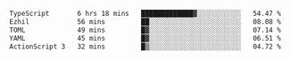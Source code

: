 <!--START_SECTION:waka-->

```txt
TypeScript       6 hrs 18 mins   █████████████▓░░░░░░░░░░░   54.47 %
Ezhil            56 mins         ██░░░░░░░░░░░░░░░░░░░░░░░   08.08 %
TOML             49 mins         █▓░░░░░░░░░░░░░░░░░░░░░░░   07.14 %
YAML             45 mins         █▓░░░░░░░░░░░░░░░░░░░░░░░   06.51 %
ActionScript 3   32 mins         █▒░░░░░░░░░░░░░░░░░░░░░░░   04.72 %
```

<!--END_SECTION:waka-->
